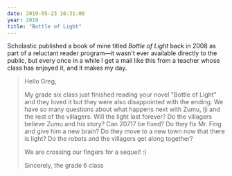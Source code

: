 ```yaml
---
date: 2019-05-23 16:31:00
year: 2019
title: "Bottle of Light"
---
```


Scholastic published a book of mine titled *Bottle of Light* back in 2008 as part of a reluctant reader program—it wasn't ever available directly to the public, but every once in a while I get a mail like this from a teacher whose class has enjoyed it, and it makes my day.

> Hello Greg, 
>
> My grade six class just finished reading your novel "Bottle of Light" and they loved it but they were also disappointed with the ending. We have so many questions about what happens next with Zumu, Iji and the rest of the villagers. Will the light last forever? Do the villagers believe Zumu and his story? Can 20717 be fixed? Do they fix Mr. Fing and give him a new brain? Do they move to a new town now that there is light? Do the robots and the villagers get along together?
> 
> We are crossing our fingers for a sequel! :) 
> 
> Sincerely, the grade 6 class
